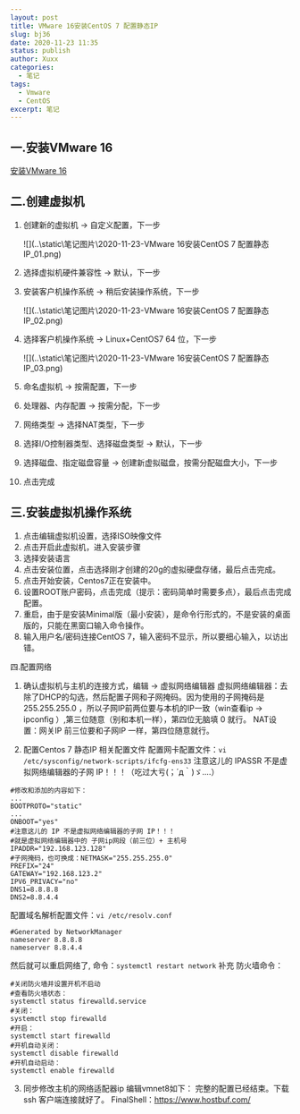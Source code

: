 ```yaml
---
layout: post
title: VMware 16安装CentOS 7 配置静态IP
slug: bj36
date: 2020-11-23 11:35
status: publish
author: Xuxx
categories: 
  - 笔记
tags: 
  - Vmware
  - CentOS
excerpt: 笔记
---
```


## 一.安装VMware 16

[安装VMware 16](https://www.ddosi.com/b397/#VMware16%E5%AF%86%E9%92%A5)

## 二.创建虚拟机

1. 创建新的虚拟机 -> 自定义配置，下一步

   ![](..\static\笔记图片\2020-11-23-VMware 16安装CentOS 7 配置静态IP_01.png)

2. 选择虚拟机硬件兼容性 -> 默认，下一步

3. 安装客户机操作系统 -> 稍后安装操作系统，下一步

   ![](..\static\笔记图片\2020-11-23-VMware 16安装CentOS 7 配置静态IP_02.png)

4. 选择客户机操作系统 -> Linux+CentOS7 64 位，下一步

   ![](..\static\笔记图片\2020-11-23-VMware 16安装CentOS 7 配置静态IP_03.png)

5. 命名虚拟机 -> 按需配置，下一步

6. 处理器、内存配置 -> 按需分配，下一步

   

7. 网络类型 -> 选择NAT类型，下一步

8. 选择I/O控制器类型、选择磁盘类型 -> 默认，下一步

9. 选择磁盘、指定磁盘容量 -> 创建新虚拟磁盘，按需分配磁盘大小，下一步

10. 点击完成

## 三.安装虚拟机操作系统
1. 点击编辑虚拟机设置，选择ISO映像文件
2. 点击开启此虚拟机，进入安装步骤
3. 选择安装语言
4. 点击安装位置，点击选择刚才创建的20g的虚拟硬盘存储，最后点击完成。
5. 点击开始安装，Centos7正在安装中。
6. 设置ROOT账户密码，点击完成（提示：密码简单时需要多点），最后点击完成配置。
7. 重启，由于是安装Minimal版（最小安装），是命令行形式的，不是安装的桌面版的，只能在黑窗口输入命令操作。
8. 输入用户名/密码连接CentOS 7，输入密码不显示，所以要细心输入，以访出错。

四.配置网络

1. 确认虚拟机与主机的连接方式，编辑 -> 虚拟网络编辑器
    虚拟网络编辑器：去除了DHCP的勾选，然后配置子网和子网掩码。因为使用的子网掩码是 255.255.255.0 ，所以子网IP前两位要与本机的IP一致（win查看ip -> ipconfig ）,第三位随意（别和本机一样），第四位无脑填 0 就行。
    NAT设置：网关IP 前三位要和子网IP 一样，第四位随意就行。

2. 配置Centos 7 静态IP 相关配置文件
    配置网卡配置文件：`vi /etc/sysconfig/network-scripts/ifcfg-ens33`
    注意这儿的 IPASSR 不是虚拟网络编辑器的子网 IP！！！（吃过大亏(；´д｀)ゞ....）

  ```shell
  #修改和添加的内容如下：
  ...
  BOOTPROTO="static"
  ...
  ONBOOT="yes"
  #注意这儿的 IP 不是虚拟网络编辑器的子网 IP！！！
  #就是虚拟网络编辑器中的 子网ip网段（前三位）+ 主机号 
  IPADDR="192.168.123.128"
  #子网掩码，也可换成：NETMASK="255.255.255.0"
  PREFIX="24"
  GATEWAY="192.168.123.2"
  IPV6_PRIVACY="no"
  DNS1=8.8.8.8
  DNS2=8.8.4.4
  ```

  配置域名解析配置文件：`vi /etc/resolv.conf`

  ```shell
  #Generated by NetworkManager
  nameserver 8.8.8.8
  nameserver 8.8.4.4
  ```

  然后就可以重启网络了, 命令：`systemctl restart network`
  补充 防火墙命令：

  ```shell
  #关闭防火墙并设置开机不启动
  #查看防火墙状态：
  systemctl status firewalld.service
  #关闭：
  systemctl stop firewalld
  #开启：
  systemctl start firewalld
  #开机自动关闭：
  systemctl disable firewalld
  #开机自动启动：
  systemctl enable firewalld
  ```

  

3. 同步修改主机的网络适配器ip
编辑vmnet8如下：
完整的配置已经结束。下载 ssh 客户端连接就好了。
FinalShell：https://www.hostbuf.com/